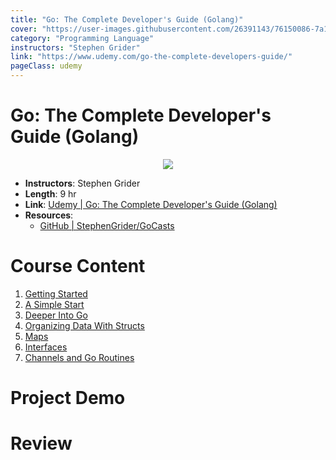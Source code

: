 ```yaml
---
title: "Go: The Complete Developer's Guide (Golang)"
cover: "https://user-images.githubusercontent.com/26391143/76150086-7a100600-60e1-11ea-8b87-7fd8a1e94b86.png"
category: "Programming Language"
instructors: "Stephen Grider"
link: "https://www.udemy.com/go-the-complete-developers-guide/"
pageClass: udemy
---
```


# Go: The Complete Developer's Guide (Golang)

<p align="center">
  <img src="https://user-images.githubusercontent.com/26391143/76150086-7a100600-60e1-11ea-8b87-7fd8a1e94b86.png" />
</p>

- **Instructors**: Stephen Grider
- **Length**: 9 hr
- **Link**: [Udemy | Go: The Complete Developer's Guide (Golang)](https://www.udemy.com/go-the-complete-developers-guide/)
- **Resources**:
  - [GitHub | StephenGrider/GoCasts](https://github.com/StephenGrider/GoCasts)

# Course Content

1. [Getting Started](./01_Getting-Started/)
2. [A Simple Start](./02_A-Simple-Start/)
3. [Deeper Into Go](./03_Deeper-Into-Go/)
4. [Organizing Data With Structs](./04_Organizing-Data-With-Structs/)
5. [Maps](./05_Maps/)
6. [Interfaces](./06_Interfaces/)
7. [Channels and Go Routines](./07_Channels-and-Go-Routines/)

# Project Demo

# Review
